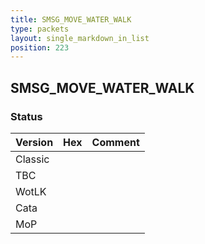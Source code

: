 ```yaml
---
title: SMSG_MOVE_WATER_WALK
type: packets
layout: single_markdown_in_list
position: 223
---
```


## SMSG_MOVE_WATER_WALK

### Status

Version    | Hex        | Comment
---------- | ---------- | ---------- 
Classic    |            |
TBC        |            |
WotLK      |            |
Cata       |            |
MoP        |            |